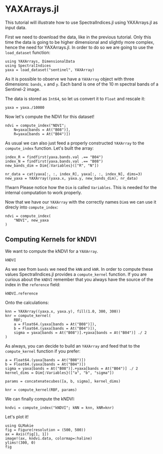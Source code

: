 # YAXArrays.jl

This tutorial will illustrate how to use SpectralIndices.jl using YAXArrays.jl as input data.

First we need to download the data, like in the previous tutorial. Only this time the data is going to be higher dimensional and slightly more complex, hence the need for YAXArrays.jl. In order to do so we are going to use the `load_dataset` function:

```@example yaxarrays
using YAXArrays, DimensionalData
using SpectralIndices
yaxa = load_dataset("sentinel", YAXArray)
```

As it is possible to observe we have a `YAXArray` object with three dimensions: `bands`, `x` and `y`. Each band is one of the 10 m spectral bands of a Sentinel-2 image.

The data is stored as `Int64`, so let us convert it to `Float` and rescale it:

```@example yaxarrays
yaxa = yaxa./10000
```

Now let's compute the NDVI for this dataset!

```@example yaxarrays
ndvi = compute_index("NDVI";
    N=yaxa[bands = At("B08")],
    R=yaxa[bands = At("B04")])
```

As usual we can also just feed a properly constructed `YAXArray` to the `compute_index` function. Let's built the array:

```@example yaxarrays
index_R = findfirst(yaxa.bands.val .== "B04")
index_N = findfirst(yaxa.bands.val .== "B08")
new_bands_dim = Dim{:Variables}(["R", "N"])

nr_data = cat(yaxa[:, :, index_R], yaxa[:, :, index_N], dims=3)
new_yaxa = YAXArray((yaxa.x, yaxa.y, new_bands_dim), nr_data)
```

!!!warn Please notice how the `Dim` is called `Variables`. This is needed for the internal computation to work properly.

Now that we have our `YAXArray` with the correctly names `Dim`s we can use it direcly into `compute_index`:

```@example yaxarrays
ndvi = compute_index(
    "NDVI", new_yaxa
)
```

## Computing Kernels for kNDVI

We want to compute the kNDVI for a `YAXArray`. 

```@example yaxarrays
kNDVI
```

As we see from `bands` we need the `kNN` and `kNR`. In order to compute these values SpectralIndices.jl provides a `compute_kernel` function. If you are curious about the `kNDVI` remember that you always have the source of the index in the `reference` field:

```@example yaxarrays
kNDVI.reference
```

Onto the calculations:

```@example yaxarrays
knn = YAXArray((yaxa.x, yaxa.y), fill(1.0, 300, 300))
knr = compute_kernel(
    RBF;
    a = Float64.(yaxa[bands = At("B08")]),
    b = Float64.(yaxa[bands = At("B04")]),
    sigma = yaxa[bands = At("B08")].+yaxa[bands = At("B04")] ./ 2
)
```

As always, you can decide to build an `YAXArray` and feed that to the `compute_kernel` function if you prefer:

```@example yaxarrays
a = Float64.(yaxa[bands = At("B08")])
b = Float64.(yaxa[bands = At("B04")])
sigma = yaxa[bands = At("B08")].+yaxa[bands = At("B04")] ./ 2
kernel_dims = Dim{:Variables}(["a", "b", "sigma"])

params = concatenatecubes([a, b, sigma], kernel_dims)

knr = compute_kernel(RBF, params)
```

We can finally compute the kNDVI:

```@example yaxarrays
kndvi = compute_index("kNDVI"; kNN = knn, kNR=knr)
```

Let's plot it!

```@example yaxarrays
using GLMakie
fig = Figure(resolution = (500, 500))
ax = Axis(fig[1, 1])
image!(ax, kndvi.data, colormap=:haline)
ylims!(300, 0)
fig
```